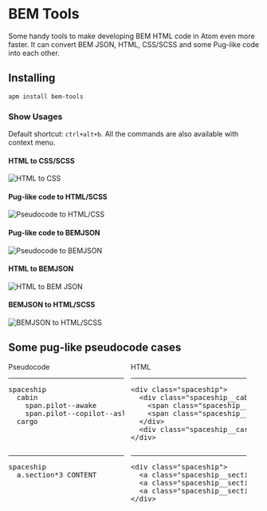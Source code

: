 # BEM Tools

Some handy tools to make developing BEM HTML code in Atom even more faster.
It can convert BEM JSON, HTML, CSS/SCSS and some Pug-like code into each other.

## Installing

`apm install bem-tools`

### Show Usages
Default shortcut: `ctrl+alt+b`.
All the commands are also available with context menu.

#### HTML to CSS/SCSS
![HTML to CSS](https://raw.githubusercontent.com/pvoznyuk/atom-bem-tools/master/demo/html-to-css.gif)

#### Pug-like code to HTML/SCSS
![Pseudocode to HTML/CSS](https://raw.githubusercontent.com/pvoznyuk/atom-bem-tools/master/demo/pug-to-html.gif)

#### Pug-like code to BEMJSON
![Pseudocode to BEMJSON](https://raw.githubusercontent.com/pvoznyuk/atom-bem-tools/master/demo/pug-to-json.gif)

#### HTML to BEMJSON
![HTML to BEM JSON](https://raw.githubusercontent.com/pvoznyuk/atom-bem-tools/master/demo/html-to-json.gif)

#### BEMJSON to HTML/SCSS
![BEMJSON to HTML/SCSS](https://raw.githubusercontent.com/pvoznyuk/atom-bem-tools/master/demo/json-to-html.gif)

## Some pug-like pseudocode cases

<div>
  <div style="display: inline-block; vertical-align: top;  width: 46%; margin-right: 2%;">
    Pseudocode
  </div>
  <div style="display: inline-block; vertical-align: top; width: 46%; margin-right: 2%;">
    HTML
  </div>
</div>

<div>
  <div style="display: inline-block; vertical-align: top;  width: 46%; margin-right: 2%;">
<hr/>  
<pre>
spaceship
  cabin
    span.pilot--awake
    span.pilot--copilot--asleep
  cargo
</pre>
  </div>
  <div style="display: inline-block; vertical-align: top; width: 46%; margin-right: 2%;">
<hr/>  
<pre lang="html">
&lt;div class=&quot;spaceship&quot;&gt;
  &lt;div class=&quot;spaceship__cabin&quot;&gt;
    &lt;span class=&quot;spaceship__pilot spaceship__pilot--awake&quot;&gt;&lt;/span&gt;
    &lt;span class=&quot;spaceship__pilot spaceship__pilot--copilot spaceship__pilot--asleep&quot;&gt;&lt;/span&gt;
  &lt;/div&gt;
  &lt;div class=&quot;spaceship__cargo&quot;&gt;&lt;/div&gt;
&lt;/div&gt;  
</pre>
  </div>
</div>

<div>
  <div style="display: inline-block; vertical-align: top;  width: 46%; margin-right: 2%;">
<hr/>  
<pre>
spaceship
  a.section*3 CONTENT
</pre>
  </div>
  <div style="display: inline-block; vertical-align: top; width: 46%; margin-right: 2%;">
<hr/>  
<pre lang="html">
&lt;div class=&quot;spaceship&quot;&gt;
  &lt;a class=&quot;spaceship__section&quot; href=&quot;#&quot;&gt;CONTENT&lt;/a&gt;
  &lt;a class=&quot;spaceship__section&quot; href=&quot;#&quot;&gt;CONTENT&lt;/a&gt;
  &lt;a class=&quot;spaceship__section&quot; href=&quot;#&quot;&gt;CONTENT&lt;/a&gt;
&lt;/div&gt; 
</pre>
    
  </div>
</div>
